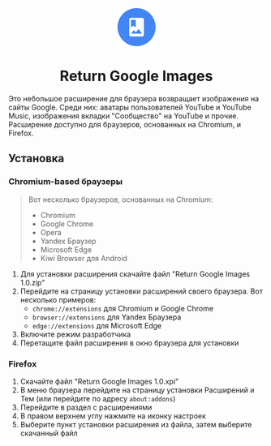<p align="center">
    <img src="Firefox/icon-128.png" width="75px"/>
</p>

<h1 align="center">
    Return Google Images
</h1>

Это небольшое расширение для браузера возвращает изображения на сайты Google. Среди них: аватары пользователей YouTube и YouTube Music, изображения вкладки "Сообщество" на YouTube и прочие. Расширение доступно для браузеров, основанных на Chromium, и Firefox.

## Установка

### Chromium-based браузеры

> Вот несколько браузеров, основанных на Chromium:
> - Chromium
> - Google Chrome
> - Opera
> - Yandex Браузер
> - Microsoft Edge
> - Kiwi Browser для Android

1. Для установки расширения скачайте файл "Return Google Images 1.0.zip"
2. Перейдите на страницу установки расширений своего браузера. Вот несколько примеров:
    - `chrome://extensions` для Chromium и Google Chrome
    - `browser://extensions` для Yandex Браузера
    - `edge://extensions` для Microsoft Edge
3. Включите режим разработчика
4. Перетащите файл расширения в окно браузера для установки

### Firefox

1. Скачайте файл "Return Google Images 1.0.xpi"
2. В меню браузера перейдите на страницу установки Расширений и Тем (или перейдите по адресу `about:addons`)
3. Перейдите в раздел с расширениями
4. В правом верхнем углу нажмите на иконку настроек
5. Выберите пункт установки расширения из файла, затем выберите скачанный файл
